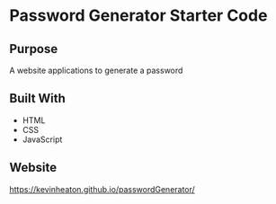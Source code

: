 # Password Generator Starter Code

## Purpose
A website applications to generate a password

## Built With
* HTML
* CSS
* JavaScript

## Website
https://kevinheaton.github.io/passwordGenerator/


